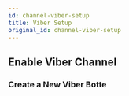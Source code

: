 ```yaml
---
id: channel-viber-setup
title: Viber Setup
original_id: channel-viber-setup
---
```


## Enable Viber Channel

### Create a New Viber Botte
